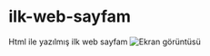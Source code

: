# ilk-web-sayfam
Html ile yazılmış ilk web sayfam
![Ekran görüntüsü ](https://user-images.githubusercontent.com/115412210/195899444-a14bed86-1393-4328-aa13-eb502c295766.png)
